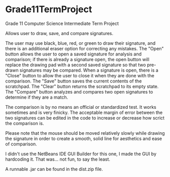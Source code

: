 # Grade11TermProject
Grade 11 Computer Science Intermediate Term Project

Allows user to draw, save, and compare signatures.

The user may use black, blue, red, or green to draw their signature, and there is an additional eraser option
for correcting any mistakes.  The "Open" button allows the user to open a saved signature for analysis and comparison;
if there is already a signature open, the open button will replace the drawing pad with a second saved signature
so that two pre-drawn signatures may be compared.  When a signature is open, there is a "Close" button to allow the user
to close it when they are done with the comparison.  The "Save" button saves the current contents of the scratchpad.
The "Clear" button returns the scratchpad to its empty state.  The "Compare" button analyzes and compares two open signatures
to determine if they are a match.

The comparison is by no means an official or standardized test.  It works sometimes and is very finicky.  The acceptable
margin of error between the two signatures can be edited in the code to increase or decrease how scrict the comparison is.

Please note that the mouse should be moved relatively slowly while drawing the signature in order to create a smooth, solid line for
aesthetics and ease of comparison.

I didn't use the NetBeans IDE GUI Builder for this one, I made the GUI by hardcoding it.  That was... not fun, to say the least.

A runnable .jar can be found in the dist.zip file.
